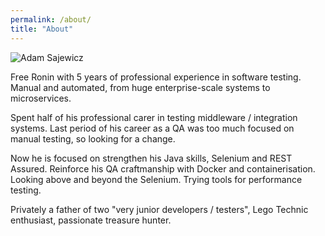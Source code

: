 ```yaml
---
permalink: /about/
title: "About"
---
```


<img src="{{ site.url }}{{ site.baseurl }}/assets/images/Zdjęcie.png" alt="Adam Sajewicz">


Free Ronin with 5 years of professional experience in software testing. Manual and automated, from huge enterprise-scale systems to microservices. 

Spent half of his professional carer in testing middleware / integration systems.
Last period of his career as a QA was too much focused on manual testing, so looking for a change.

Now he is focused on strengthen his Java skills, Selenium and REST Assured. Reinforce his QA craftmanship with Docker and containerisation. Looking above and beyond the Selenium. Trying tools for performance testing.

Privately a father of two "very junior developers / testers", Lego Technic enthusiast, passionate treasure hunter.
